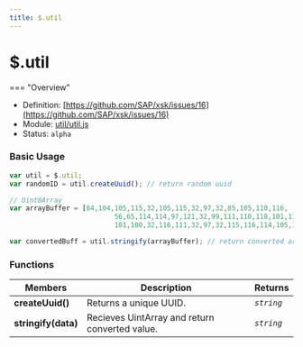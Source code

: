 ```yaml
---
title: $.util
---
```


$.util
===

=== "Overview"
- Definition: [https://github.com/SAP/xsk/issues/16](https://github.com/SAP/xsk/issues/16)
- Module: [util/util.js](https://github.com/SAP/xsk/blob/main/modules/api/api-xsjs/src/main/resources/xsk/util/util.js)
- Status: `alpha`

### Basic Usage

```javascript
var util = $.util;
var randomID = util.createUuid(); // return random uuid

// Uint8Array
var arrayBuffer = [84,104,105,115,32,105,115,32,97,32,85,105,110,116,
                          56,65,114,114,97,121,32,99,111,110,118,101,114,116,
                          101,100,32,116,111,32,97,32,115,116,114,105,110,103];

var convertedBuff = util.stringify(arrayBuffer); // return converted arrayBuffer to String
```

### Functions

| Members             | Description                                            | Returns     |
|---------------------|--------------------------------------------------------|-------------|
| **createUuid()**    | Returns a unique UUID.                                 | _`string`_  |
| **stringify(data)** | Recieves UintArray and return converted value.         | _`string`_  |
